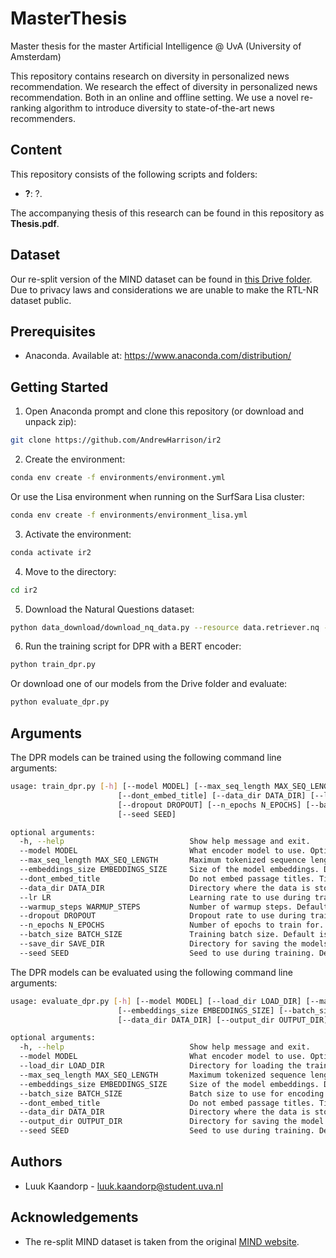 # MasterThesis

Master thesis for the master Artificial Intelligence @ UvA (University of Amsterdam)

This repository contains research on diversity in personalized news recommendation. We research the effect of diversity in personalized news recommendation. Both in an online and offline setting. We use a novel re-ranking algorithm to introduce diversity to state-of-the-art news recommenders.

## Content

This repository consists of the following scripts and folders:

- **?**: ?.

The accompanying thesis of this research can be found in this repository as **Thesis.pdf**.

## Dataset

Our re-split version of the MIND dataset can be found in [this Drive folder](https://drive.google.com/file/d/1yuM6JZGUDCuBXzbBDV6IcQ1g2LBd6Mji/view?usp=sharing). Due to privacy laws and considerations we are unable to make the RTL-NR dataset public.

## Prerequisites

- Anaconda. Available at: https://www.anaconda.com/distribution/

## Getting Started

1. Open Anaconda prompt and clone this repository (or download and unpack zip):

```bash
git clone https://github.com/AndrewHarrison/ir2
```

2. Create the environment:

```bash
conda env create -f environments/environment.yml
```

Or use the Lisa environment when running on the SurfSara Lisa cluster:

```bash
conda env create -f environments/environment_lisa.yml
```

3. Activate the environment:

```bash
conda activate ir2
```

4. Move to the directory:

```bash
cd ir2
```

5. Download the Natural Questions dataset:

```bash
python data_download/download_nq_data.py --resource data.retriever.nq --output_dir data/
```

6. Run the training script for DPR with a BERT encoder:

```bash
python train_dpr.py
```

Or download one of our models from the Drive folder and evaluate:

```bash
python evaluate_dpr.py
```

## Arguments

The DPR models can be trained using the following command line arguments:

```bash
usage: train_dpr.py [-h] [--model MODEL] [--max_seq_length MAX_SEQ_LENGTH] [--embeddings_size EMBEDDINGS_SIZE]
                        [--dont_embed_title] [--data_dir DATA_DIR] [--lr LR] [--warmup_steps WARMUP_STEPS]
                        [--dropout DROPOUT] [--n_epochs N_EPOCHS] [--batch_size BATCH_SIZE] [--save_dir SAVE_DIR]
                        [--seed SEED]

optional arguments:
  -h, --help                            Show help message and exit.
  --model MODEL                         What encoder model to use. Options: ['bert', 'distilbert', 'electra', 'tinybert']. Default is 'bert'.
  --max_seq_length MAX_SEQ_LENGTH       Maximum tokenized sequence length. Default is 256.
  --embeddings_size EMBEDDINGS_SIZE     Size of the model embeddings. Default is 0 (standard model embeddings sizes).
  --dont_embed_title                    Do not embed passage titles. Titles are embedded by default.
  --data_dir DATA_DIR                   Directory where the data is stored. Default is data/downloads/data/retriever/.
  --lr LR                               Learning rate to use during training. Default is 1e-5.
  --warmup_steps WARMUP_STEPS           Number of warmup steps. Default is 100.
  --dropout DROPOUT                     Dropout rate to use during training. Default is 0.1.
  --n_epochs N_EPOCHS                   Number of epochs to train for. Default is 40.
  --batch_size BATCH_SIZE               Training batch size. Default is 16.
  --save_dir SAVE_DIR                   Directory for saving the models. Default is saved_models/.
  --seed SEED                           Seed to use during training. Default is 1234.
```

The DPR models can be evaluated using the following command line arguments:

```bash
usage: evaluate_dpr.py [-h] [--model MODEL] [--load_dir LOAD_DIR] [--max_seq_length MAX_SEQ_LENGTH]
                        [--embeddings_size EMBEDDINGS_SIZE] [--batch_size BATCH_SIZE] [--dont_embed_title]
                        [--data_dir DATA_DIR] [--output_dir OUTPUT_DIR] [--seed SEED]

optional arguments:
  -h, --help                            Show help message and exit.
  --model MODEL                         What encoder model to use. Options: ['bert', 'distilbert', 'electra', 'tinybert']. Default is 'bert'.
  --load_dir LOAD_DIR                   Directory for loading the trained models. Default is saved_models/.
  --max_seq_length MAX_SEQ_LENGTH       Maximum tokenized sequence length. Default is 256.
  --embeddings_size EMBEDDINGS_SIZE     Size of the model embeddings. Default is 0 (standard model embeddings sizes).
  --batch_size BATCH_SIZE               Batch size to use for encoding questions and passages. Default is 512.
  --dont_embed_title                    Do not embed passage titles. Titles are embedded by default.
  --data_dir DATA_DIR                   Directory where the data is stored. Default is data/downloads/data/retriever/.
  --output_dir OUTPUT_DIR               Directory for saving the model evaluation metrics. Default is evaluation_outputs/.
  --seed SEED                           Seed to use during training. Default is 1234.
```

## Authors

- Luuk Kaandorp - luuk.kaandorp@student.uva.nl

## Acknowledgements

- The re-split MIND dataset is taken from the original [MIND website](https://msnews.github.io/).